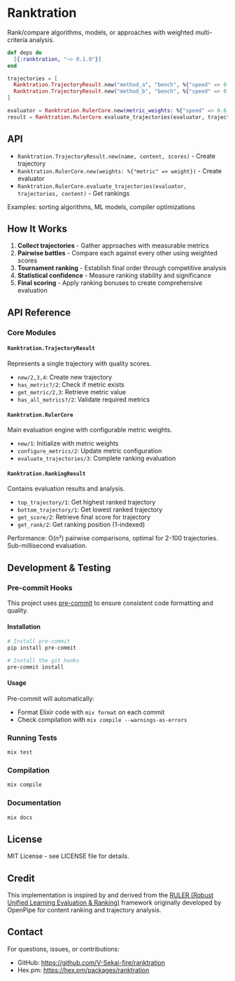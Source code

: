 # Ranktration

Rank/compare algorithms, models, or approaches with weighted multi-criteria analysis.

```elixir
def deps do
  [{:ranktration, "~> 0.1.0"}]
end
```

```elixir
trajectories = [
  Ranktration.TrajectoryResult.new("method_a", "bench", %{"speed" => 0.9, "accuracy" => 0.8}),
  Ranktration.TrajectoryResult.new("method_b", "bench", %{"speed" => 0.7, "accuracy" => 0.95})
]

evaluator = Ranktration.RulerCore.new(metric_weights: %{"speed" => 0.6, "accuracy" => 0.4})
result = Ranktration.RulerCore.evaluate_trajectories(evaluator, trajectories, "bench")
```

## API

- `Ranktration.TrajectoryResult.new(name, content, scores)` - Create trajectory
- `Ranktration.RulerCore.new(weights: %{"metric" => weight})` - Create evaluator
- `Ranktration.RulerCore.evaluate_trajectories(evaluator, trajectories, content)` - Get rankings

Examples: sorting algorithms, ML models, compiler optimizations

## How It Works

1. **Collect trajectories** - Gather approaches with measurable metrics
2. **Pairwise battles** - Compare each against every other using weighted scores
3. **Tournament ranking** - Establish final order through competitive analysis
4. **Statistical confidence** - Measure ranking stability and significance
5. **Final scoring** - Apply ranking bonuses to create comprehensive evaluation

## API Reference

### Core Modules

#### `Ranktration.TrajectoryResult`
Represents a single trajectory with quality scores.

- `new/2,3,4`: Create new trajectory
- `has_metric?/2`: Check if metric exists
- `get_metric/2,3`: Retrieve metric value
- `has_all_metrics?/2`: Validate required metrics

#### `Ranktration.RulerCore`
Main evaluation engine with configurable metric weights.

- `new/1`: Initialize with metric weights
- `configure_metrics/2`: Update metric configuration
- `evaluate_trajectories/3`: Complete ranking evaluation

#### `Ranktration.RankingResult`
Contains evaluation results and analysis.

- `top_trajectory/1`: Get highest ranked trajectory
- `bottom_trajectory/1`: Get lowest ranked trajectory
- `get_score/2`: Retrieve final score for trajectory
- `get_rank/2`: Get ranking position (1-indexed)

Performance: O(n²) pairwise comparisons, optimal for 2-100 trajectories. Sub-millisecond evaluation.

## Development & Testing

### Pre-commit Hooks

This project uses [pre-commit](https://pre-commit.com/) to ensure consistent code formatting and quality.

#### Installation

```bash
# Install pre-commit
pip install pre-commit

# Install the git hooks
pre-commit install
```

#### Usage

Pre-commit will automatically:
- Format Elixir code with `mix format` on each commit
- Check compilation with `mix compile --warnings-as-errors`

### Running Tests

```bash
mix test
```

### Compilation

```bash
mix compile
```

### Documentation

```bash
mix docs
```

## License

MIT License - see LICENSE file for details.

## Credit

This implementation is inspired by and derived from the [RULER (Robust Unified Learning Evaluation & Ranking)](https://art.openpipe.ai/fundamentals/ruler) framework originally developed by OpenPipe for content ranking and trajectory analysis.

## Contact

For questions, issues, or contributions:
- GitHub: https://github.com/V-Sekai-fire/ranktration
- Hex.pm: https://hex.pm/packages/ranktration

